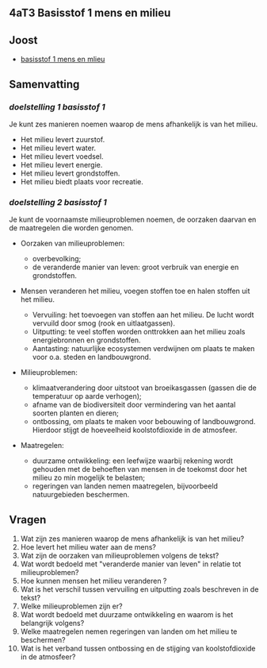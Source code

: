 ## 4aT3 Basisstof 1 mens en milieu

## Joost

- [basisstof 1 mens en mlieu](https://www.youtube.com/watch?v=_um07B8zs7I)


## Samenvatting

### *doelstelling 1 basisstof 1*

Je kunt zes manieren noemen waarop de mens afhankelijk is van het milieu.

- Het milieu levert zuurstof.
- Het milieu levert water.
- Het milieu levert voedsel.
- Het milieu levert energie.
- Het milieu levert grondstoffen.
- Het milieu biedt plaats voor recreatie.

### *doelstelling 2 basisstof 1*

Je kunt de voornaamste milieuproblemen noemen, de oorzaken daarvan en de maatregelen die worden genomen.

- Oorzaken van milieuproblemen:
  - overbevolking;
  - de veranderde manier van leven: groot verbruik van energie en grondstoffen.

- Mensen veranderen het milieu, voegen stoffen toe en halen stoffen uit het milieu.
  - Vervuiling: het toevoegen van stoffen aan het milieu. De lucht wordt vervuild door smog (rook en uitlaatgassen).
  - Uitputting: te veel stoffen worden onttrokken aan het milieu zoals energiebronnen en grondstoffen.
  - Aantasting: natuurlijke ecosystemen verdwijnen om plaats te maken voor o.a. steden en landbouwgrond.

- Milieuproblemen:
  - klimaatverandering door uitstoot van broeikasgassen (gassen die de temperatuur op aarde verhogen);
  - afname van de biodiversiteit door vermindering van het aantal soorten planten en dieren;
  - ontbossing, om plaats te maken voor bebouwing of landbouwgrond. Hierdoor stijgt de hoeveelheid koolstofdioxide in de atmosfeer.

- Maatregelen:
  - duurzame ontwikkeling: een leefwijze waarbij rekening wordt gehouden met de behoeften van mensen in de toekomst door het milieu zo min mogelijk te belasten;
  - regeringen van landen nemen maatregelen, bijvoorbeeld natuurgebieden beschermen.


## Vragen

1. Wat zijn zes manieren waarop de mens afhankelijk is van het milieu?
2. Hoe levert het milieu water aan de mens?
3. Wat zijn de oorzaken van milieuproblemen volgens de tekst?
4. Wat wordt bedoeld met "veranderde manier van leven" in relatie tot milieuproblemen?
5. Hoe kunnen mensen het milieu veranderen ?
6. Wat is het verschil tussen vervuiling en uitputting zoals beschreven in de tekst?
7. Welke milieuproblemen zijn er?
8. Wat wordt bedoeld met duurzame ontwikkeling en waarom is het belangrijk volgens?
9. Welke maatregelen nemen regeringen van landen om het milieu te beschermen?
10. Wat is het verband tussen ontbossing en de stijging van koolstofdioxide in de atmosfeer?

<!--
## Antwoorden

1. De zes manieren waarop de mens afhankelijk is van het milieu zijn: 
   - Zuurstof leveren.
   - Water leveren.
   - Voedsel leveren.
   - Energie leveren.
   - Grondstoffen leveren.
   - Plaats bieden voor recreatie.

2. Het milieu levert water door middel van natuurlijke waterbronnen zoals rivieren, meren, oceanen en regen.

3. De oorzaken van milieuproblemen volgens de tekst zijn overbevolking en de veranderde manier van leven, met een groot verbruik van energie en grondstoffen.

4. Met "veranderde manier van leven" wordt bedoeld dat mensen tegenwoordig meer energie en grondstoffen consumeren dan in het verleden, wat bijdraagt aan milieuproblemen.

5. Mensen veranderen het milieu door stoffen toe te voegen en te onttrekken. Dit omvat vervuiling (toevoegen van stoffen aan het milieu), uitputting (te veel stoffen onttrekken aan het milieu) en aantasting (verdwijnen van natuurlijke ecosystemen).

6. Vervuiling verwijst naar het toevoegen van stoffen aan het milieu, terwijl uitputting betekent dat te veel stoffen uit het milieu worden gehaald.

7. De genoemde milieuproblemen zijn: 
   - Klimaatverandering door uitstoot van broeikasgassen.
   - Afname van de biodiversiteit door vermindering van het aantal soorten planten en dieren.
   - Ontbossing, wat leidt tot een stijging van koolstofdioxide in de atmosfeer.

8. Duurzame ontwikkeling verwijst naar een leefwijze waarbij rekening wordt gehouden met de behoeften van toekomstige generaties door het milieu zo min mogelijk te belasten. Het is belangrijk omdat het helpt om de aarde leefbaar te houden voor de komende generaties.

9. Regeringen van landen nemen maatregelen zoals het beschermen van natuurgebieden om het milieu te beschermen.

10. Ontbossing draagt bij aan een stijging van koolstofdioxide in de atmosfeer doordat bomen koolstofdioxide opnemen en vasthouden. Wanneer bomen worden gekapt, komt deze koolstofdioxide vrij in de atmosfeer.
-->